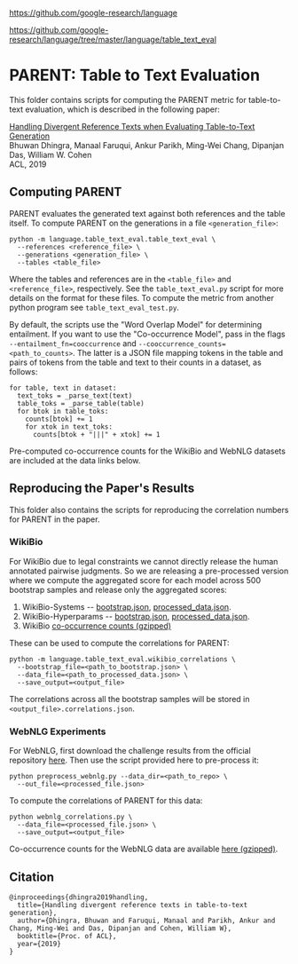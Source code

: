 https://github.com/google-research/language

https://github.com/google-research/language/tree/master/language/table_text_eval

# PARENT: Table to Text Evaluation

This folder contains scripts for computing the PARENT metric for table-to-text
evaluation, which is described in the following paper:

[Handling Divergent Reference Texts when Evaluating Table-to-Text Generation](https://arxiv.org/abs/1906.01081)\
Bhuwan Dhingra, Manaal Faruqui, Ankur Parikh, Ming-Wei Chang, Dipanjan Das, William W. Cohen\
ACL, 2019

## Computing PARENT

PARENT evaluates the generated text against both references and the table
itself. To compute PARENT on the generations in a file `<generation_file>`:

```
python -m language.table_text_eval.table_text_eval \
  --references <reference_file> \
  --generations <generation_file> \
  --tables <table_file>
```

Where the tables and references are in the `<table_file>` and `<reference_file>`,
respectively. See the `table_text_eval.py` script for more details on the
format for these files. To compute the
metric from another python program see `table_text_eval_test.py`.

By default, the scripts use the "Word Overlap Model" for determining
entailment. If you want to use the "Co-occurrence Model", pass in the
flags `--entailment_fn=cooccurrence` and `--cooccurrence_counts=<path_to_counts>`.
The latter is a JSON file mapping tokens in the table and pairs of tokens
from the table and text to their counts in a dataset, as follows:

```
for table, text in dataset:
  text_toks = _parse_text(text)
  table_toks = _parse_table(table)
  for btok in table_toks:
    counts[btok] += 1
    for xtok in text_toks:
      counts[btok + "|||" + xtok] += 1
```

Pre-computed co-occurrence counts for the WikiBio and WebNLG datasets are
included at the data links below.

## Reproducing the Paper's Results

This folder also contains the scripts for reproducing the correlation numbers
for PARENT in the paper.

### WikiBio

For WikiBio due to legal constraints we cannot directly release the human annotated
pairwise judgments. So we are releasing a pre-processed version where we compute
the aggregated score for each model across 500 bootstrap samples and release
only the aggregated scores:

1. WikiBio-Systems -- [bootstrap.json](https://storage.googleapis.com/table-text-eval/wikibio-systems/bootstrap.json), [processed_data.json](https://storage.googleapis.com/table-text-eval/wikibio-systems/processed_data.json).
2. WikiBio-Hyperparams -- [bootstrap.json](https://storage.googleapis.com/table-text-eval/wikibio-hyperparams/bootstrap.json), [processed_data.json](https://storage.googleapis.com/table-text-eval/wikibio-hyperparams/processed_data.json).
3. WikiBio [co-occurrence counts (gzipped)](https://storage.googleapis.com/table-text-eval/co-occurrence-counts/wikibio_cooccurrence_counts.json.gz)

These can be used to compute the correlations for PARENT:

```
python -m language.table_text_eval.wikibio_correlations \
  --bootstrap_file=<path_to_bootstrap.json> \
  --data_file=<path_to_processed_data.json> \
  --save_output=<output_file>
```

The correlations across all the bootstrap samples will be stored in
`<output_file>.correlations.json`.

### WebNLG Experiments

For WebNLG, first download the challenge results from the official repository
[here](https://gitlab.com/shimorina/webnlg-human-evaluation).
Then use the script provided here to pre-process it:

```
python preprocess_webnlg.py --data_dir=<path_to_repo> \
  --out_file=<processed_file.json>
```

To compute the correlations of PARENT for this data:

```
python webnlg_correlations.py \
  --data_file=<processed_file.json> \
  --save_output=<output_file>
```

Co-occurrence counts for the WebNLG data are available [here (gzipped)](https://storage.googleapis.com/table-text-eval/co-occurrence-counts/webnlg_cooccurrence_counts.json.gz).

## Citation

```
@inproceedings{dhingra2019handling,
  title={Handling divergent reference texts in table-to-text generation},
  author={Dhingra, Bhuwan and Faruqui, Manaal and Parikh, Ankur and Chang, Ming-Wei and Das, Dipanjan and Cohen, William W},
  booktitle={Proc. of ACL},
  year={2019}
}
```
